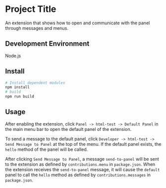 # Project Title

An extension that shows how to open and communicate with the panel through messages and menus.

## Development Environment

Node.js

## Install

```bash
# Install dependent modules
npm install
# build
npm run build
```

## Usage

After enabling the extension, click `Panel -> html-test -> Default Panel` in the main menu bar to open the default panel of the extension.

To send a message to the default panel, click `Developer -> html-test -> Send Message to Panel` at the top of the menu. If the default panel exists, the `hello` method of the panel will be called.

After clicking `Send Message to Panel`, a message `send-to-panel` will be sent to the extension as defined by `contributions.menu` in `package.json`. When the extension receives the `send-to-panel` message, it will cause the `default` panel to call the `hello` method as defined by `contributions.messages` in `package.json`.
